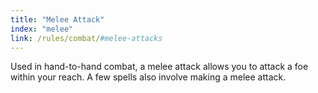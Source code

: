```yaml
---
title: "Melee Attack"
index: "melee"
link: /rules/combat/#melee-attacks
---
```

Used in hand-to-hand combat, a melee attack allows you to attack a foe within your reach. A few spells also involve making a melee attack.
